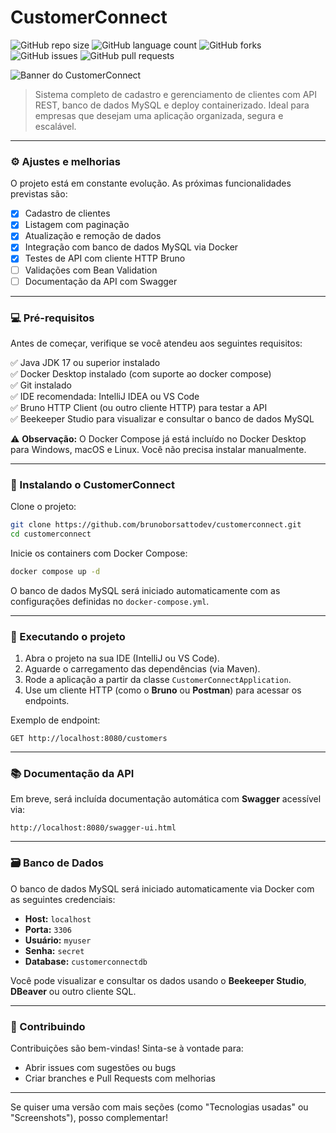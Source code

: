 # CustomerConnect

![GitHub repo size](https://img.shields.io/github/repo-size/brunoborsattodev/customerconnect?style=for-the-badge)
![GitHub language count](https://img.shields.io/github/languages/count/brunoborsattodev/customerconnect?style=for-the-badge)
![GitHub forks](https://img.shields.io/github/forks/brunoborsattodev/customerconnect?style=for-the-badge)
![GitHub issues](https://img.shields.io/github/issues/brunoborsattodev/customerconnect?style=for-the-badge)
![GitHub pull requests](https://img.shields.io/github/issues-pr/brunoborsattodev/customerconnect?style=for-the-badge)

<img src="banner.png" alt="Banner do CustomerConnect" />

> Sistema completo de cadastro e gerenciamento de clientes com API REST, banco de dados MySQL e deploy containerizado. Ideal para empresas que desejam uma aplicação organizada, segura e escalável.

---


### ⚙️ Ajustes e melhorias  
O projeto está em constante evolução. As próximas funcionalidades previstas são:

- [x] Cadastro de clientes  
- [x] Listagem com paginação  
- [x] Atualização e remoção de dados  
- [x] Integração com banco de dados MySQL via Docker  
- [x] Testes de API com cliente HTTP Bruno  
- [ ] Validações com Bean Validation  
- [ ] Documentação da API com Swagger  

---

### 💻 Pré-requisitos  
Antes de começar, verifique se você atendeu aos seguintes requisitos:

✅ Java JDK 17 ou superior instalado  
✅ Docker Desktop instalado (com suporte ao docker compose)  
✅ Git instalado  
✅ IDE recomendada: IntelliJ IDEA ou VS Code  
✅ Bruno HTTP Client (ou outro cliente HTTP) para testar a API  
✅ Beekeeper Studio para visualizar e consultar o banco de dados MySQL  

⚠️ **Observação:** O Docker Compose já está incluído no Docker Desktop para Windows, macOS e Linux. Você não precisa instalar manualmente.

---

### 🚀 Instalando o CustomerConnect

Clone o projeto:

```bash
git clone https://github.com/brunoborsattodev/customerconnect.git
cd customerconnect
````

Inicie os containers com Docker Compose:

```bash
docker compose up -d
```

O banco de dados MySQL será iniciado automaticamente com as configurações definidas no `docker-compose.yml`.

---

### 🧪 Executando o projeto

1. Abra o projeto na sua IDE (IntelliJ ou VS Code).
2. Aguarde o carregamento das dependências (via Maven).
3. Rode a aplicação a partir da classe `CustomerConnectApplication`.
4. Use um cliente HTTP (como o **Bruno** ou **Postman**) para acessar os endpoints.

Exemplo de endpoint:

```
GET http://localhost:8080/customers
```

---

### 📚 Documentação da API

Em breve, será incluída documentação automática com **Swagger** acessível via:

```
http://localhost:8080/swagger-ui.html
```

---

### 🗃️ Banco de Dados

O banco de dados MySQL será iniciado automaticamente via Docker com as seguintes credenciais:

* **Host:** `localhost`
* **Porta:** `3306`
* **Usuário:** `myuser`
* **Senha:** `secret`
* **Database:** `customerconnectdb`

Você pode visualizar e consultar os dados usando o **Beekeeper Studio**, **DBeaver** ou outro cliente SQL.

---

### 🙌 Contribuindo

Contribuições são bem-vindas! Sinta-se à vontade para:

* Abrir issues com sugestões ou bugs
* Criar branches e Pull Requests com melhorias

---

Se quiser uma versão com mais seções (como "Tecnologias usadas" ou "Screenshots"), posso complementar!

